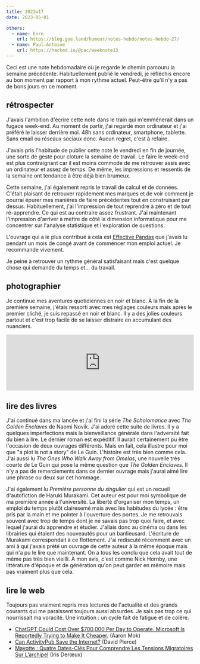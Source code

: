 ```yaml
---
title: 2023w17
date: 2023-05-01

others:
  - name: Eorn
    url: https://blog.goe.land/humeur/notes-hebdo/notes-hebdo-27/
  - name: Paul-Antoine
    url: https://hackmd.io/@pac/weeknote13
---
```


Ceci est une note hebdomadaire où je regarde le chemin parcouru la semaine précédente.
Habituellement publié le vendredi, je réfléchis encore au bon moment par rapport à mon rythme actuel.
Peut-être qu'il n'y a pas de bons jours en ce moment.


## rétrospecter

J'avais l'ambition d'écrire cette note dans le train qui m'emménerait dans un fugace week-end.
Au moment de partir, j'ai regardé mon ordinateur et j'ai préféré le laisser derrière moi.
48h sans ordinateur, smartphone, tablette.
Sans email ou réseaux sociaux donc.
Aucun regret, c'est à refaire.

J'avais pris l'habitude de publier cette note le vendredi en fin de journée, une sorte de geste pour cloture la semaine de travail.
Le faire le week-end est plus contraignant car il est moins commode de me retrouver assis avec un ordinateur et assez de temps.
De même, les impressions et ressentis de la semaine ont tendance à être déjà bien brumeux.

Cette semaine, j'ai également repris le travail de calcul et de données.
C'était plaisant de retrouver rapidement mes marques et de voir comment je pourrai épurer mes manières de faire précédentes tout en construisant par dessus.
Habituellement, j'ai l'impression de tout reprendre à zéro et de tout ré-apprendre.
Ce qui est au contraire assez frustrant.
J'ai maintenant l'impression d'arriver à mettre de côté la dimension informatique pour me concentrer sur l'analyse statistique et l'exploration de questions.

L'ouvrage qui a le plus contribué à cela est [Effective Pandas][1] que j'avais lu pendant un mois de congé avant de commencer mon emploi actuel.
Je recommande vivement.

Je peine à retrouver un rythme général satisfaisant mais c'est quelque chose qui demande du temps et... du travail.

[1]: https://store.metasnake.com/effective-pandas-book

## photographier

Je continue mes aventures quotidiennes en noir et blanc.
À la fin de la première semaine, j'étais ressorti avec mes réglages couleurs mais après le premier cliché, je suis repassé en noir et blanc.
Il y a des jolies couleurs partout et c'est trop facile de se laisser distraire en accumulant des nuanciers.

<iframe title="Pixelfed Post Embed" src="https://pix.diaspodon.fr/p/tk/558394952212859757/embed?caption=false&likes=false&layout=compact" class="pixelfed__embed" style="max-width: 100%; border: 0" width="770" allowfullscreen="allowfullscreen"></iframe><script async defer src="https://pix.diaspodon.fr/embed.js"></script>


## lire des livres

J'ai continué dans ma lancée et j'ai fini la série *The Scholomance* avec *The Golden Enclaves* de Naomi Novik.
J'ai adoré cette suite de livres.
Il y a quelques imperfections mais la bienveillance générale dans l'adversité fait du bien à lire.
Le dernier roman est expéditif.
Il aurait certainement pu être l'occasion de deux ouvrages différents.
Mais en fait, cela illustre pour moi que "a plot is not a story" de Le Guin.
L'histoire est très bien comme cela.
J'ai aussi lu *The Ones Who Walk Away from Omelas*, une nouvelle très courte de Le Guin qui pose la même question que *The Golden Enclaves*.
Il n'y a pas de remerciements dans ce dernier ouvrage mais j'aurai aimé lire une phrase ou deux sur cet hommage.

J'ai également lu *Première personne du singulier* qui est un recueil d'autofiction de Haruki Murakami.
Cet auteur est pour moi symbolique de ma première année à l'université.
La liberté d'organiser mon temps, un emploi du temps plutôt clairesemé mais avec les habitudes du lycée : être pris par la main et me pointer à l'ouverture des portes.
Je me retrouvais souvent avec trop de temps dont je ne savais pas trop quoi faire, et avec lequel j'aurai du apprendre et étudier.
J'allais donc au cinéma ou dans les librairies qui étaient des nouveautés pour un banlieusard.
L'écriture de Murakami correspondait à ce flottement.
J'ai rediscuté récemment avec un ami à qui j'avais prété un ouvrage de cette auteur à la même époque mais qui n'a pu le lire que maintenant.
On a tous les conclu que cela avait tout de même pas très bien vieilli.
À mon avis, c'est comme Nick Hornby, une littérature d'époque et de génération qu'on peut garder en mémoire mais pas vraiment plus que cela.


## lire le web

Toujours pas vraiment repris mes lectures de l'actualité et des grands courants qui me paraissent toujours aussi absurdes.
Je sais pas trop ce qui nourrissait ma voracité.
Une intuition : un cycle fait de fatigue et de colère.


- [ChatGPT Could Cost Over $700,000 Per Day to Operate. Microsoft Is Reportedly Trying to Make It Cheaper.][article:0] (Aaron Mok)
- [Can ActivityPub Save the Internet?][article:1] (David Pierce)
- [Mayotte : Quatre Dates-Clés Pour Comprendre Les Tensions Migratoires Sur L’archipel][article:2] (Iris Derœux)

[article:0]: https://www.businessinsider.com/how-much-chatgpt-costs-openai-to-run-estimate-report-2023-4?r=US&IR=T
[article:1]: https://www.theverge.com/2023/4/20/23689570/activitypub-protocol-standard-social-network
[article:2]: https://www.lemonde.fr/les-decodeurs/article/2023/04/24/mayotte-quatre-dates-cles-pour-comprendre-les-tensions-migratoires-sur-l-archipel_6138836_4355771.html

